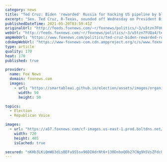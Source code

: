 ```yaml
---
category: news
title: "Ted Cruz: Biden 'rewarded' Russia for hacking US pipeline by blessing Russian one"
excerpt: "Sen. Ted Cruz, R-Texas, sounded off Wednesday on President Biden responding to a debilitating hack of a U.S. oil pipeline from within the Russian Federation, by turning around and giving his approval to a lucrative Russian pipeline that will supply energy to Germany."
publishedDateTime: 2021-05-20T03:59:41Z
originalUrl: "http://feeds.foxnews.com/~r/foxnews/politics/~3/u5tzn7FUQa4/ted-cruz-biden-rewarded-russia-for-hacking-us-pipeline-by-blessing-russian-one"
webUrl: "http://feeds.foxnews.com/~r/foxnews/politics/~3/u5tzn7FUQa4/ted-cruz-biden-rewarded-russia-for-hacking-us-pipeline-by-blessing-russian-one"
ampWebUrl: "https://www.foxnews.com/politics/ted-cruz-biden-rewarded-russia-for-hacking-us-pipeline-by-blessing-russian-one.amp"
cdnAmpWebUrl: "https://www-foxnews-com.cdn.ampproject.org/c/s/www.foxnews.com/politics/ted-cruz-biden-rewarded-russia-for-hacking-us-pipeline-by-blessing-russian-one.amp"
type: article
quality: 170
heat: 170
published: true

provider:
  name: Fox News
  domain: foxnews.com
  images:
    - url: "https://smartableai.github.io/election/assets/images/organizations/foxnews.com-50x50.jpg"
      width: 50
      height: 50

topics:
  - Election
  - Republican Voice

images:
  - url: "https://a57.foxnews.com/cf-images.us-east-1.prod.boltdns.net/v1/static/694940094001/3f4eb9de-2cb5-4510-8484-472066a72fd4/41d40886-d2bf-4211-a0e3-2d5708f9195f/1280x720/match/720/405/image.jpg?ve=1&tl=1"
    width: 720
    height: 405
    isCached: true

secured: "nKHb3LKiQmWU3disBEFu9S5sv96DIHdrNt6+130DnboQOb27CNg9h5VsZFdc812V0vJ1RH+Q76k63v4ZK2b+IJHQjekwvG5ypFgXjmooefE+XkM8dNKb2HHnSAhmf7lMecSkdtztJ9+osoEiZLvrwDRF1xo82j86ppauznwhVrSJLqdd9468AXp8oe0R0c+HefURymWA/0HPj7JYa6WlEGFqZ89FtCDM+uKd9JJren4XcU5E16Uj2B1+EXTef2Nv8MLlxHrPefQsqYLJLcgspnfZWLp2A+ucyKQ0XxAPE/2slJnI+OBYx7iWzCXFNO11sBy20Tyj3hwqUVqKHqVvoWT97JDMAZJtVN1rSmbR2gc=;lup7XGZmbr8tDKb4CbrDOA=="
---
```


